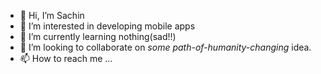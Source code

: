 - 👋 Hi, I’m Sachin
- 👀 I’m interested in developing mobile apps
- 🌱 I’m currently learning nothing(sad!!)
- 💞️ I’m looking to collaborate on *some path-of-humanity-changing* idea.
- 📫 How to reach me ...

<!---
schinj/schinj is a ✨ special ✨ repository because its `README.md` (this file) appears on your GitHub profile.
You can click the Preview link to take a look at your changes.
--->
